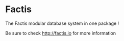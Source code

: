 # Factis

The Factis modular database system in one package !

Be sure to check http://factis.io for more information

